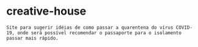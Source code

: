 # creative-house
    Site para sugerir idéias de como passar a quarentena do vírus COVID-19, onde será possível recomendar o passaporte para o isolamento passar mais rápido.